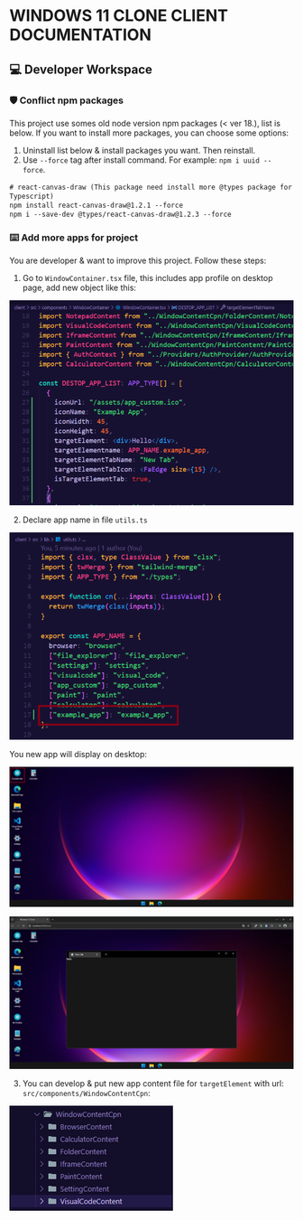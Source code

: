 # WINDOWS 11 CLONE CLIENT DOCUMENTATION

## 💻 Developer Workspace

### 🛡️ Conflict npm packages

This project use somes old node version npm packages (< ver 18.), list is below. If you want to install more packages, you can choose some options:

1. Uninstall list below & install packages you want. Then reinstall.
2. Use `--force` tag after install command. For example: `npm i uuid --force`.

```console
# react-canvas-draw (This package need install more @types package for Typescript)
npm install react-canvas-draw@1.2.1 --force
npm i --save-dev @types/react-canvas-draw@1.2.3 --force
```

### ⌨️ Add more apps for project

You are developer & want to improve this project. Follow these steps:

1. Go to `WindowContainer.tsx` file, this includes app profile on desktop page, add new object like this:

![add app example 1](showcase/1.png)

2. Declare app name in file `utils.ts`

![add app example 2](showcase/2.png)

You new app will display on desktop:

![add app example 3](showcase/3.png)

![add app example 4](showcase/4.png)

3. You can develop & put new app content file for `targetElement` with url: `src/components/WindowContentCpn`:

![add app example 5](showcase/5.png)
